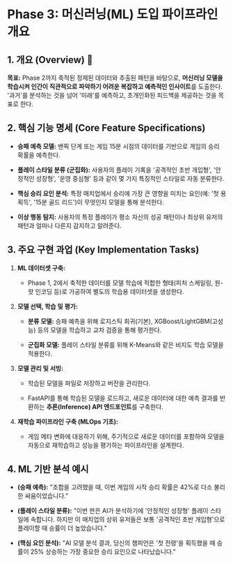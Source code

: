 # Phase 3: 머신러닝(ML) 도입 파이프라인 개요

## 1. 개요 (Overview) 🤖

**목표:** Phase 2까지 축적된 정제된 데이터와 추출된 패턴을 바탕으로, **머신러닝 모델을 학습시켜 인간이 직관적으로 파악하기 어려운 복잡하고 예측적인 인사이트**를 도출한다. '과거'를 분석하는 것을 넘어 '미래'를 예측하고, 초개인화된 피드백을 제공하는 것을 목표로 한다.

## 2. 핵심 기능 명세 (Core Feature Specifications)

- **승패 예측 모델:** 밴픽 단계 또는 게임 15분 시점의 데이터를 기반으로 게임의 승리 확률을 예측한다.
    
- **플레이 스타일 분류 (군집화):** 사용자의 플레이 기록을 '공격적인 초반 개입형', '안정적인 성장형', '운영 중심형' 등과 같이 몇 가지 특징적인 스타일로 자동 분류한다.
    
- **핵심 승리 요인 분석:** 특정 매치업에서 승리에 가장 큰 영향을 미치는 요인(예: '첫 용 획득', '15분 골드 리드')이 무엇인지 모델을 통해 분석한다.
    
- **이상 행동 탐지:** 사용자의 특정 플레이가 평소 자신의 성공 패턴이나 최상위 유저의 패턴과 얼마나 다른지 감지하고 알려준다.
    

## 3. 주요 구현 과업 (Key Implementation Tasks)

1. **ML 데이터셋 구축:**
    
    - Phase 1, 2에서 축적한 데이터를 모델 학습에 적합한 형태(피처 스케일링, 원-핫 인코딩 등)로 가공하여 별도의 학습용 데이터셋을 생성한다.
        
2. **모델 선택, 학습 및 평가:**
    
    - **분류 모델:** 승패 예측을 위해 로지스틱 회귀(기본), XGBoost/LightGBM(고성능) 등의 모델을 학습하고 교차 검증을 통해 평가한다.
        
    - **군집화 모델:** 플레이 스타일 분류를 위해 K-Means와 같은 비지도 학습 모델을 적용한다.
        
3. **모델 관리 및 서빙:**
    
    - 학습된 모델을 파일로 저장하고 버전을 관리한다.
        
    - FastAPI를 통해 학습된 모델을 로드하고, 새로운 데이터에 대한 예측 결과를 반환하는 **추론(Inference) API 엔드포인트**를 구축한다.
        
4. **재학습 파이프라인 구축 (MLOps 기초):**
    
    - 게임 메타 변화에 대응하기 위해, 주기적으로 새로운 데이터를 포함하여 모델을 자동으로 재학습하고 성능을 평가하는 파이프라인을 설계한다.
        

## 4. ML 기반 분석 예시

- **(승패 예측):** "조합을 고려했을 때, 이번 게임의 시작 승리 확률은 42%로 다소 불리한 싸움이었습니다."
    
- **(플레이 스타일 분류):** "이번 판은 AI가 분석하기에 '안정적인 성장형' 플레이 스타일에 속합니다. 하지만 이 매치업의 상위 유저들은 보통 '공격적인 초반 개입형'으로 플레이할 때 승률이 더 높았습니다."
    
- **(핵심 요인 분석):** "AI 모델 분석 결과, 당신의 챔피언은 '첫 전령'을 획득했을 때 승률이 25% 상승하는 가장 중요한 승리 요인으로 나타났습니다."